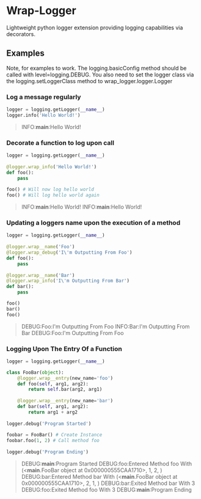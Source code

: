 # Wrap-Logger

Lightweight python logger extension providing logging capabilities via decorators.

## Examples

Note, for examples to work. The logging.basicConfig method should be called with level=logging.DEBUG. You also need to set the logger class via the logging.setLoggerClass method to wrap_logger.logger.Logger

### Log a message regularly

```python
logger = logging.getLogger(__name__)
logger.info('Hello World!')
```        
    
> INFO:__main__:Hello World!
        
### Decorate a function to log upon call
        
```python
logger = logging.getLogger(__name__)
        
@logger.wrap_info('Hello World!')
def foo(): 
    pass
        
foo() # Will now log hello world
foo() # Will log hello world again
```

> INFO:__main__:Hello World!
> INFO:__main__:Hello World!

### Updating a loggers name upon the execution of a method

```python
logger = logging.getLogger(__name__)
    
@logger.wrap__name('Foo')
@logger.wrap_debug('I\'m Outputting From Foo')
def foo():
    pass
        
@logger.wrap__name('Bar')
@logger.wrap_info('I\'m Outputting From Bar')
def bar():
    pass

foo()
bar()
foo()
```

> DEBUG:Foo:I'm Outputting From Foo
> INFO:Bar:I'm Outputting From Bar
> DEBUG:Foo:I'm Outputting From Foo
    
### Logging Upon The Entry Of a Function

```python
logger = logging.getLogger(__name__)

class FooBar(object):
    @logger.wrap__entry(new_name='foo')
    def foo(self, arg1, arg2):
        return self.bar(arg2, arg1)
            
    @logger.wrap__entry(new_name='bar')
    def bar(self, arg1, arg2):
        return arg1 + arg2
    
logger.debug('Program Started')
    
foobar = FooBar() # Create Instance
foobar.foo(1, 2) # Call method foo
    
logger.debug('Program Ending')
```
    
> DEBUG:__main__:Program Started
> DEBUG:foo:Entered Method foo With (<__main__.FooBar object at 0x000000555CAA1710>, 1, 2, )
> DEBUG:bar:Entered Method bar With (<__main__.FooBar object at 0x000000555CAA1710>, 2, 1, )
> DEBUG:bar:Exited Method bar With 3
> DEBUG:foo:Exited Method foo With 3
> DEBUG:__main__:Program Ending